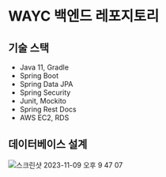 # WAYC 백엔드 레포지토리

## 기술 스택

* Java 11, Gradle
* Spring Boot
* Spring Data JPA
* Spring Security
* Junit, Mockito
* Spring Rest Docs
* AWS EC2, RDS

## 데이터베이스 설계

![스크린샷 2023-11-09 오후 9 47 07](https://github.com/why-are-you-c0ding/project-backend/assets/76802855/db46bdf8-68aa-4e63-80d1-cf54893b9a1c)
